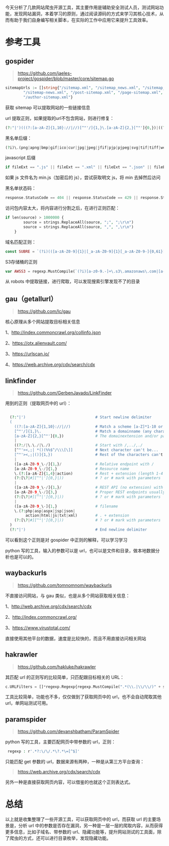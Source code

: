 今天分析了几款网站爬虫开源工具，其主要作用是辅助安全测试人员，测试网站功能，发现网站漏洞，本着学习的原则，通过阅读源码的方式来学习其核心技术，从而有助于我们自身编写相关脚本，在实际的工作中应用它来提升工具效率。

参考工具
====

gospider
--------

> <https://github.com/jaeles-project/gospider/blob/master/core/sitemap.go>

```php
sitemapUrls := []string{"/sitemap.xml", "/sitemap_news.xml", "/sitemap_index.xml", "/sitemap-index.xml", "/sitemapindex.xml",
        "/sitemap-news.xml", "/post-sitemap.xml", "/page-sitemap.xml", "/portfolio-sitemap.xml", "/home_slider-sitemap.xml", "/category-sitemap.xml",
        "/author-sitemap.xml"}
```

获取 sitemap 可以提取网站的一些链接信息

url 提取正则，如果提取的url不包含网站，则进行修复：

```php
(?:"|')(((?:[a-zA-Z]{1,10}://|//)[^"'/]{1,}\.[a-zA-Z]{2,}[^"']{0,})|((?:/|\.\./|\./)[^"'><,;| *()(%%$^/\\\[\]][^"'><,;|()]{1,})|([a-zA-Z0-9_\-/]{1,}/[a-zA-Z0-9_\-/]{1,}\.(?:[a-zA-Z]{1,4}|action)(?:[\?|#][^"|']{0,}|))|([a-zA-Z0-9_\-/]{1,}/[a-zA-Z0-9_\-/]{3,}(?:[\?|#][^"|']{0,}|))|([a-zA-Z0-9_\-]{1,}\.(?:php|asp|aspx|jsp|json|action|html|js|txt|xml)(?:[\?|#][^"|']{0,}|)))(?:"|')
```

黑名单后缀：

```php
(?i)\.(png|apng|bmp|gif|ico|cur|jpg|jpeg|jfif|pjp|pjpeg|svg|tif|tiff|webp|xbm|3gp|aac|flac|mpg|mpeg|mp3|mp4|m4a|m4v|m4p|oga|ogg|ogv|mov|wav|webm|eot|woff|woff2|ttf|otf|css)(?:\?|#|$)
```

javascript 后缀

```php
if fileExt == ".js" || fileExt == ".xml" || fileExt == ".json" || fileExt == ".map" {
```

如果 js 文件名为 min.js（加密后的 js），尝试获取明文 js，将 min 去掉然后访问

黑名单状态码：

```php
response.StatusCode == 404 || response.StatusCode == 429 || response.StatusCode < 100
```

访问包内容太大，将内容进行分割之后，在进行正则匹配：

```php
if len(source) > 1000000 {
        source = strings.ReplaceAll(source, ";", ";\r\n")
        source = strings.ReplaceAll(source, ",", ",\r\n")
    }
```

域名匹配正则：

```php
const SUBRE = `(?i)(([a-zA-Z0-9]{1}|[_a-zA-Z0-9]{1}[_a-zA-Z0-9-]{0,61}[a-zA-Z0-9]{1})[.]{1})+`
```

S3存储桶的正则

```php
var AWSS3 = regexp.MustCompile(`(?i)[a-z0-9.-]+\.s3\.amazonaws\.com|[a-z0-9.-]+\.s3-[a-z0-9-]\.amazonaws\.com|[a-z0-9.-]+\.s3-website[.-](eu|ap|us|ca|sa|cn)|//s3\.amazonaws\.com/[a-z0-9._-]+|//s3-[a-z0-9-]+\.amazonaws\.com/[a-z0-9._-]+`)
```

从 robots 中提取链接，进行爬取，可以发现搜索引擎发现不了的目录

gau（getallurl）
--------------

> <https://github.com/lc/gau>

核心原理从多个网站提取目标相关信息

1、<http://index.commoncrawl.org/collinfo.json>

2、<https://otx.alienvault.com/>

3、<https://urlscan.io/>

4、<https://web.archive.org/cdx/search/cdx>

linkfinder
----------

> <https://github.com/GerbenJavado/LinkFinder>

用到的正则（提取网页中的 url）：

```php

  (?:"|')                               # Start newline delimiter
  (
    ((?:[a-zA-Z]{1,10}://|//)           # Match a scheme [a-Z]*1-10 or //
    [^"'/]{1,}\.                        # Match a domainname (any character + dot)
    [a-zA-Z]{2,}[^"']{0,})              # The domainextension and/or path
    |
    ((?:/|\.\./|\./)                    # Start with /,../,./
    [^"'><,;| *()(%%$^/\\\[\]]          # Next character can't be...
    [^"'><,;|()]{1,})                   # Rest of the characters can't be
    |
    ([a-zA-Z0-9_\-/]{1,}/               # Relative endpoint with /
    [a-zA-Z0-9_\-/]{1,}                 # Resource name
    \.(?:[a-zA-Z]{1,4}|action)          # Rest + extension (length 1-4 or action)
    (?:[\?|#][^"|']{0,}|))              # ? or # mark with parameters
    |
    ([a-zA-Z0-9_\-/]{1,}/               # REST API (no extension) with /
    [a-zA-Z0-9_\-/]{3,}                 # Proper REST endpoints usually have 3+ chars
    (?:[\?|#][^"|']{0,}|))              # ? or # mark with parameters
    |
    ([a-zA-Z0-9_\-]{1,}                 # filename
    \.(?:php|asp|aspx|jsp|json|
         action|html|js|txt|xml)        # . + extension
    (?:[\?|#][^"|']{0,}|))              # ? or # mark with parameters
  )
  (?:"|')                               # End newline delimiter
```

可以看到这个正则是对 gospider 中正则的解释，可以学习学习

python 写的工具，输入的参数可以是 url，也可以是文件和目录，做本地数据分析也是可以的。

waybackurls
-----------

> <https://github.com/tomnomnom/waybackurls>

不直接访问网站，与 gau 类似，也是从多个网站获取相关信息：

1、<http://web.archive.org/cdx/search/cdx>

2、<http://index.commoncrawl.org/>

3、<https://www.virustotal.com/>

直接使用其他平台的数据，速度是比较快的，而且不用直接访问相关网站

hakrawler
---------

> <https://github.com/hakluke/hakrawler>

其匹配 url 的正则写的比较简单，只匹配跟目标相关的 URL：

```php
c.URLFilters = []*regexp.Regexp{regexp.MustCompile(".*(\\.|\\/\\/)" + strings.ReplaceAll(hostname, ".", "\\.") + "((#|\\/|\\?).*)?")}
```

工具比较简单，功能也不多，仅仅做到了获取网页中的 url，也不会自动爬取其他 url，单网站测试可用。

paramspider
-----------

> <https://github.com/devanshbatham/ParamSpider>

python 写的工具，主要匹配网页中带参数的 url，正则：

```php
 regexp : r'.*?:\/\/.*\?.*\=[^$]'
```

只能匹配 get 参数的 url，数据来源有两种，一种是从第三方平台查询：

> <https://web.archive.org/cdx/search/cdx>

另外一种是直接获取网页内容，可以借鉴的也就这个正则表达式。

总结
==

以上就是收集整理了一些开源工具，可以获取网页中的 url，而获取 url 的主要场景是，分析 url 中的参数是否存在漏洞，另一种是一层一层的爬取内容，从而获得更多信息，比如子域名、带参数的 url、隐藏功能等，提升网站测试的工具面，除了爬虫的方式，还可以进行目录枚举，发现隐藏功能。